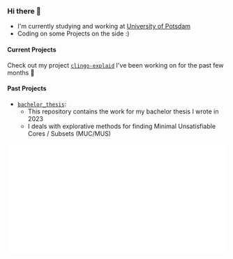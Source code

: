 ### Hi there 👋

+ I'm currently studying and working at [University of Potsdam](https://uni-potsdam.de)
+ Coding on some Projects on the side :)

#### Current Projects

Check out my project [`clingo-explaid`](https://github.com/krr-up/clingo-explaid) I've been working on for the past few months 🤠

#### Past Projects

+ [`bachelor_thesis`](https://github.com/hweichelt/bachelor_thesis):
  + This repository contains the work for my bachelor thesis I wrote in 2023
  + I deals with explorative methods for finding Minimal Unsatisfiable Cores / Subsets (MUC/MUS)

<img src="static/images/about_dash.svg" alt="Personal Infos">